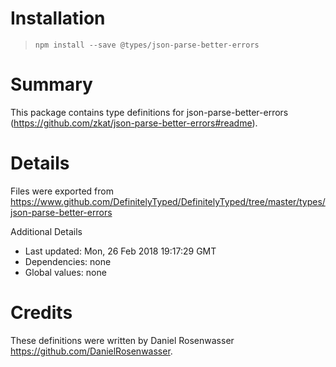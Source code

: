 # Installation
> `npm install --save @types/json-parse-better-errors`

# Summary
This package contains type definitions for json-parse-better-errors (https://github.com/zkat/json-parse-better-errors#readme).

# Details
Files were exported from https://www.github.com/DefinitelyTyped/DefinitelyTyped/tree/master/types/json-parse-better-errors

Additional Details
 * Last updated: Mon, 26 Feb 2018 19:17:29 GMT
 * Dependencies: none
 * Global values: none

# Credits
These definitions were written by Daniel Rosenwasser <https://github.com/DanielRosenwasser>.
